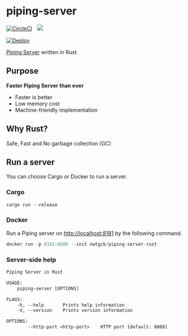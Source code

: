 # piping-server
[![CircleCI](https://circleci.com/gh/nwtgck/piping-server-rust.svg?style=shield)](https://circleci.com/gh/nwtgck/piping-server-rust)　[![](https://images.microbadger.com/badges/image/nwtgck/piping-server-rust.svg)](https://microbadger.com/images/nwtgck/piping-server-rust "Get your own image badge on microbadger.com")

[![Deploy](https://www.herokucdn.com/deploy/button.svg)](https://heroku.com/deploy)

[Piping Server](https://github.com/nwtgck/piping-server) written in Rust

## Purpose
**Faster Piping Server than ever**  

* Faster is better
* Low memory cost
* Machine-friendly implementation

## Why Rust?
Safe, Fast and No garbage collection (GC)

## Run a server
You can choose Cargo or Docker to run a server.

### Cargo
```rs
cargo run --release
```

### Docker
Run a Piping server on <http://localhost:8181> by the following command.

```rs
docker run -p 8181:8080 --init nwtgck/piping-server-rust
```

### Server-side help

```txt
Piping Server in Rust

USAGE:
    piping-server [OPTIONS]

FLAGS:
    -h, --help       Prints help information
    -V, --version    Prints version information

OPTIONS:
        --http-port <http-port>    HTTP port [default: 8080]
```
